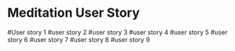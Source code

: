 # Meditation User Story
  #User story 1
  #user story 2
  #user story 3
  #user story 4
  #user story 5
  #user story 6
  #user story 7
  #user story 8
  #user story 9
